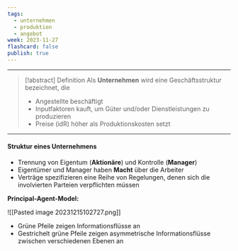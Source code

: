 ```yaml
---
tags:
  - unternehmen
  - produktion
  - angebot
week: 2023-11-27
flashcard: false
publish: true
---
```

***

> [!abstract] Definition 
> Als **Unternehmen** wird eine Geschäftsstruktur bezeichnet, die
> - Angestellte beschäftigt
> - Inputfaktoren kauft, um Güter und/oder Dienstleistungen zu produzieren
> - Preise (idR) höher als Produktionskosten setzt

***
#### Struktur eines Unternehmens

- Trennung von Eigentum (**Aktionäre**) und Kontrolle (**Manager**)
- Eigentümer und Manager haben **Macht** über die Arbeiter
- Verträge spezifizieren eine Reihe von Regelungen, denen sich die involvierten Parteien verpflichten müssen

**Principal-Agent-Model:**

![[Pasted image 20231215102727.png]]

- Grüne Pfeile zeigen Informationsflüsse an
- Gestrichelt grüne Pfeile zeigen asymmetrische Informationsflüsse zwischen verschiedenen Ebenen an
